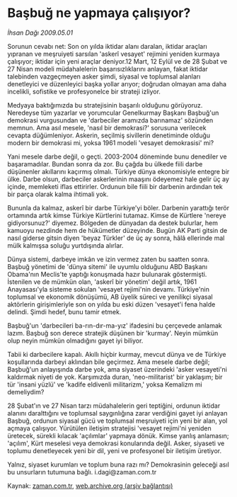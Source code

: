 # Başbuğ ne yapmaya çalışıyor?

*İhsan Dağı 2009.05.01*

<tr><td class="metin" colspan="2" style="padding-top: 20px; padding-left: 5px; padding-right: 10px;">Sorunun cevabı net: Son on yılda iktidar alanı daralan, iktidar araçları yıpranan ve meşruiyeti sarsılan 'askerî vesayet' rejimini yeniden kurmaya çalışıyor; iktidar için yeni araçlar deniyor.12 Mart, 12 Eylül ve de 28 Şubat ve 27 Nisan modeli müdahalelerin başarısızlıklarını anlayan, fakat iktidar talebinden vazgeçmeyen asker şimdi, siyasal ve toplumsal alanları denetleyici ve düzenleyici başka yollar arıyor; doğrudan olmayan ama daha incelikli, sofistike ve profesyonelce bir strateji izliyor.</td></tr><tr><td class="metin" colspan="2" style="padding-top: 20px; padding-left: 5px; padding-right: 10px;"><p>Medyaya baktığımızda bu stratejisinin başarılı olduğunu görüyoruz. Neredeyse tüm yazarlar ve yorumcular Genelkurmay Başkanı Başbuğ'un demokrasi vurgusundan ve 'darbeciler aramızda barınamaz' sözünden memnun. Ama asıl mesele, 'nasıl bir demokrasi?' sorusuna verilecek cevapta düğümleniyor. Askerin, seçilmiş sivillerin denetiminde olduğu modern bir demokrasi mi, yoksa 1961 modeli 'vesayet demokrasisi' mi?
<p>Yani mesele darbe değil, o geçti. 2003-2004 döneminde bunu denediler ve başaramadılar. Bundan sonra da zor. Bu çağda bu ülkede fiili darbe düşünenler akıllarını kaçırmış olmalı. Türkiye dünya ekonomisiyle entegre bir ülke. Darbe olsun, darbeciler askerlerinin maaşını ödeyemez hale gelir üç ay içinde, memleketi iflas ettirirler. Ordunun bile fiili bir darbenin ardından tek bir parça olarak kalma ihtimali yok.
<p>Bununla da kalmaz, askerî bir darbe Türkiye'yi böler. Darbenin yarattığı terör ortamında artık kimse Türkiye Kürtlerini tutamaz. Kimse de Kürtlere 'nereye gidiyorsunuz?' diyemez. Bölgeden de dünyadan da destek bulurlar, hem kamuoyu nezdinde hem de hükümetler düzeyinde. Bugün AK Parti gitsin de nasıl giderse gitsin diyen 'beyaz Türkler' de üç ay sonra, hâlâ ellerinde mal mülk kalmışsa soluğu yurtdışında alırlar.
<p>Dünya sistemi, darbeye imkân ve izin vermez zaten bu saatten sonra. Başbuğ yönetimi de 'dünya sitemi' ile uyumlu olduğunu ABD Başkanı Obama'nın Meclis'te yaptığı konuşmada hazır bulunarak göstermişti. İstenilen ve de mümkün olan, 'askerî bir yönetim' değil artık, 1961 Anayasası'yla sisteme sokulan 'vesayet rejimi'nin devamı. Türkiye'nin toplumsal ve ekonomik dönüşümü, AB üyelik süreci ve yenilikçi siyasal aktörlerin girişimleriyle son on yılda bu eski düzen 'vesayet'i fena halde delindi. Şimdi hedef, bunu tamir etmek.
<p>Başbuğ'un 'darbecileri ba-rın-dır-ma-yız' ifadesini bu çerçevede anlamak lazım. Başbuğ son derece stratejik düşünen bir 'kurmay'. Neyin mümkün olup neyin mümkün olmadığını gayet iyi biliyor.
<p>Tabii ki darbecilere kapalı. Akıllı hiçbir kurmay, mevcut dünya ve de Türkiye koşullarında darbeyi aklından bile geçirmez. Ama mesele darbe değil; Başbuğ'un anlayışında darbe yok, ama siyaset üzerindeki 'asker vesayeti'ni kaldırmak niyeti de yok. Karşımızda duran, 'neo-militarist' bir yaklaşım; bir tür 'insani yüzlü' ve 'kadife eldivenli militarizm,' yoksa Kemalizm mi demeliydim?
<p>28 Şubat'ın ve 27 Nisan tarzı müdahalelerin geri teptiğini, ordunun iktidar alanını daralttığını ve toplumsal saygınlığına zarar verdiğini gayet iyi anlayan Başbuğ, ordunun siyasal gücü ve toplumsal meşruiyeti için yeni bir alan, yol açmaya çalışıyor. Yürütülen iletişim stratejisi 'vesayet rejimi'ni yeniden üretecek, sürekli kılacak 'açılımlar' yapmaya dönük. Kimse yanlış anlamasın; 'açılım', Kürt meselesi veya demokrasi konularında değil. Asker, siyaseti ve toplumu denetleyecek yeni bir dil, yeni ve profesyonel bir iletişim üretiyor.
<p>Yalnız, siyaset kurumları ve toplum buna razı mı? Demokrasinin geleceği asıl bu unsurların tutumuna bağlı. i.dagi@zaman.com.tr <br/></p></p></p></p></p></p></p></p></td></tr>

Kaynak: [zaman.com.tr](http://zaman.com.tr/yazar.do?yazino=843535), [web.archive.org (arşiv bağlantısı)](http://web.archive.org/web/20090504032744/http://www.zaman.com.tr:80/yazar.do?yazino=843535)
